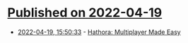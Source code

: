 # [Published on 2022-04-19](index.md)

* [2022-04-19, 15:50:33](https://news.ycombinator.com/item?id=31084779) - [Hathora: Multiplayer Made Easy](https://blog.hathora.dev/introducing-hathora/)
